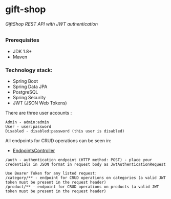 # gift-shop
###### GiftShop REST API with JWT authentication

### Prerequisites
- JDK 1.8+  
- Maven

### Technology stack:
* Spring Boot
* Spring Data JPA
* PostgreSQL
* Spring Security
* JWT (JSON Web Tokens)

There are three user accounts :
```
Admin - admin:admin
User - user:password
Disabled - disabled:password (this user is disabled)
```

All endpoints for CRUD operations can be seen in:
 - [EndpointsController](https://github.com/ilborg228/gift-shop/blob/master/src/main/java/ru/samara/giftshop/controller/EndpoitsController.java) 
```
/auth - authentication endpoint (HTTP method: POST) - place your credentials in JSON format in request body as JwtAuthenticationRequest 

Use Bearer Token for any listed request:
/category/** - endpoint for CRUD operations on categories (a valid JWT token must be present in the request header)   
/product/** - endpoint for CRUD operations on products (a valid JWT token must be present in the request header)     
```